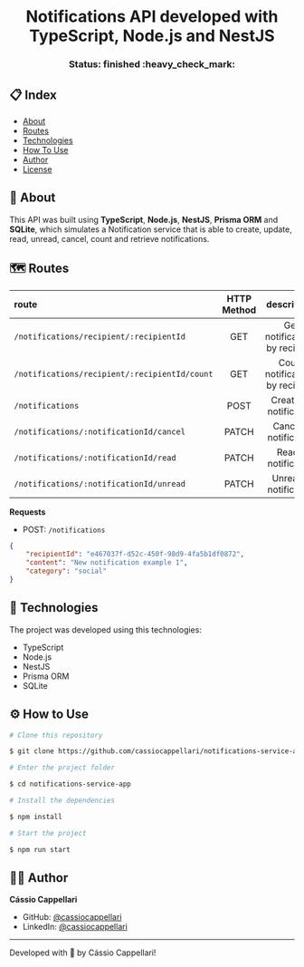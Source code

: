 <h1 align="center">Notifications API developed with TypeScript, Node.js and NestJS</h1>

<h3 align="center"> 
	Status: finished :heavy_check_mark:
</h3>

## 📋 Index

- [About](#-about)
- [Routes](#-routes)
- [Technologies](#-technologies)
- [How To Use](#-how-to-use)
- [Author](#-author)
- [License](#-license)

## 🚀 About

This API was built using **TypeScript**, **Node.js**, **NestJS**, **Prisma ORM** and **SQLite**, which simulates a Notification service that is able to create, update, read, unread, cancel, count and retrieve notifications. 

## 🗺️ Routes

|route|HTTP Method|description
|:---|:---:|:---:
|`/notifications/recipient/:recipientId`|GET|Get notifications by recipient
|`/notifications/recipient/:recipientId/count`|GET|Count notifications by recipient
|`/notifications`|POST|Creates a notification
|`/notifications/:notificationId/cancel`|PATCH|Cancel a notification
|`/notifications/:notificationId/read`|PATCH|Read a notification
|`/notifications/:notificationId/unread`|PATCH|Unread a notification

**Requests**

- POST: `/notifications`
```json
{
	"recipientId": "e467037f-d52c-450f-98d9-4fa5b1df0872",
	"content": "New notification example 1",
	"category": "social"
}
```

## 🤖 Technologies

The project was developed using this technologies:

- TypeScript
- Node.js
- NestJS
- Prisma ORM
- SQLite

## ⚙ How to Use

```bash
# Clone this repository

$ git clone https://github.com/cassiocappellari/notifications-service-app

# Enter the project folder

$ cd notifications-service-app

# Install the dependencies

$ npm install

# Start the project

$ npm run start

```

## 👨‍🚀 Author

**Cássio Cappellari**

- GitHub: [@cassiocappellari](https://github.com/cassiocappellari)
- LinkedIn: [@cassiocappellari](https://www.linkedin.com/in/cassiocappellari/)

---

Developed with 💚 by Cássio Cappellari!
